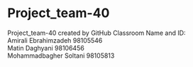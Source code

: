 # Project_team-40
Project_team-40 created by GitHub Classroom
Name and ID:<br/>
Amirali Ebrahimzadeh 98105546 <br/>
Matin Daghyani 98106456 <br/>
Mohammadbagher Soltani 98105813 <br/>
